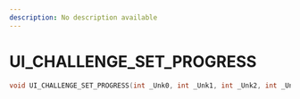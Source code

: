 ```yaml
---
description: No description available 
---
```


# UI_CHALLENGE_SET_PROGRESS

```cpp
void UI_CHALLENGE_SET_PROGRESS(int _Unk0, int _Unk1, int _Unk2, int _Unk3, int _Unk4);
```